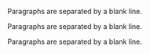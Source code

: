Paragraphs are separated by a blank line.



Paragraphs are separated by a blank line.







Paragraphs are separated by a blank line.